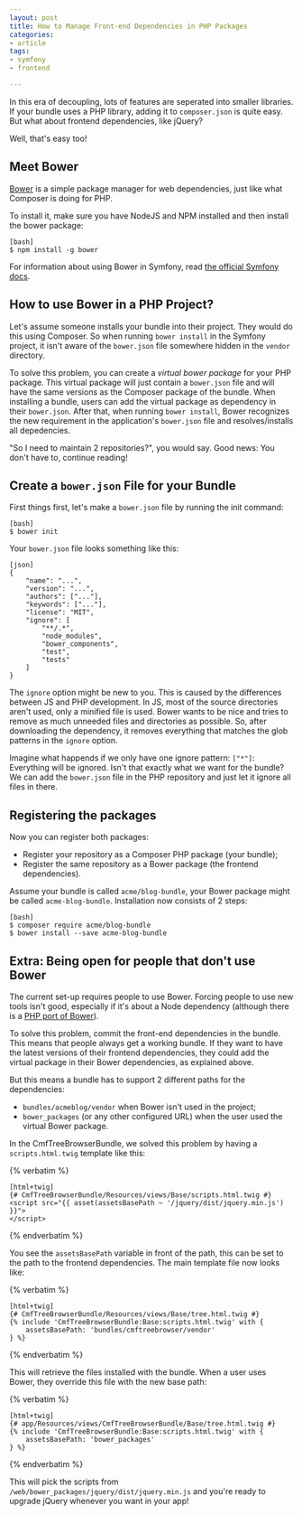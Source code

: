 ```yaml
---
layout: post
title: How to Manage Front-end Dependencies in PHP Packages
categories:
- article
tags:
- symfony
- frontend

---
```

In this era of decoupling, lots of features are seperated into smaller
libraries. If your bundle uses a PHP library, adding it to `composer.json`
is quite easy. But what about frontend dependencies, like jQuery?

Well, that's easy too!

## Meet Bower

[Bower][bower] is a simple package manager for web dependencies, just like what
Composer is doing for PHP.

To install it, make sure you have NodeJS and NPM installed and then install the
bower package:

    [bash]
    $ npm install -g bower

For information about using Bower in Symfony, read [the official Symfony
docs][sf_docs].

## How to use Bower in a PHP Project?

Let's assume someone installs your bundle into their project. They would do
this using Composer. So when running `bower install` in the Symfony project, it
isn't aware of the `bower.json` file somewhere hidden in the `vendor` directory.

To solve this problem, you can create a *virtual bower package* for your PHP
package. This virtual package will just contain a `bower.json` file and will
have the same versions as the Composer package of the bundle. When installing a
bundle, users can add the virtual package as dependency in their `bower.json`.
After that, when running `bower install`, Bower recognizes the new requirement
in the application's `bower.json` file and resolves/installs all depedencies.

"So I need to maintain 2 repositories?", you would say. Good news: You don't
have to, continue reading!

## Create a `bower.json` File for your Bundle

First things first, let's make a `bower.json` file by running the init command:

    [bash]
    $ bower init

Your `bower.json` file looks something like this:

    [json]
    {
        "name": "...",
        "version": "...",
        "authors": ["..."],
        "keywords": ["..."],
        "license": "MIT",
        "ignore": [
            "**/.*",
            "node_modules",
            "bower_components",
            "test",
            "tests"
        ]
    }

The `ignore` option might be new to you. This is caused by the differences
between JS and PHP development. In JS, most of the source directories aren't
used, only a minified file is used. Bower wants to be nice and tries to remove
as much unneeded files and directories as possible. So, after downloading the
dependency, it removes everything that matches the glob patterns in the
`ignore` option.

Imagine what happends if we only have one ignore pattern: `["*"]`: Everything
will be ignored. Isn't that exactly what we want for the bundle? We can add the
`bower.json` file in the PHP repository and just let it ignore all files in
there.

## Registering the packages

Now you can register both packages:

 * Register your repository as a Composer PHP package (your bundle);
 * Register the same repository as a Bower package (the frontend dependencies).

Assume your bundle is called ``acme/blog-bundle``, your Bower package might be
called ``acme-blog-bundle``. Installation now consists of 2 steps:

    [bash]
    $ composer require acme/blog-bundle
    $ bower install --save acme-blog-bundle

## Extra: Being open for people that don't use Bower

The current set-up requires people to use Bower. Forcing people to use new
tools isn't good, especially if it's about a Node dependency (although there is
a [PHP port of Bower][port]).

To solve this problem, commit the front-end dependencies in the bundle. This
means that people always get a working bundle. If they want to have the latest
versions of their frontend dependencies, they could add the virtual package in
their Bower dependencies, as explained above.

But this means a bundle has to support 2 different paths for the dependencies:

 * `bundles/acmeblog/vendor` when Bower isn't used in the project;
 * `bower_packages` (or any other configured URL) when the user used the
   virtual Bower package.

In the CmfTreeBrowserBundle, we solved this problem by having a
`scripts.html.twig` template like this:

{% verbatim %}

    [html+twig]
    {# CmfTreeBrowserBundle/Resources/views/Base/scripts.html.twig #}
    <script src="{{ asset(assetsBasePath ~ '/jquery/dist/jquery.min.js') }}">
    </script>

{% endverbatim %}

You see the `assetsBasePath` variable in front of the path, this can be set to
the path to the frontend dependencies. The main template file now looks like:

{% verbatim %}

    [html+twig]
    {# CmfTreeBrowserBundle/Resources/views/Base/tree.html.twig #}
    {% include 'CmfTreeBrowserBundle:Base:scripts.html.twig' with {
        assetsBasePath: 'bundles/cmftreebrowser/vendor'
    } %}

{% endverbatim %}

This will retrieve the files installed with the bundle. When a user uses Bower,
they override this file with the new base path:

{% verbatim %}

    [html+twig]
    {# app/Resources/views/CmfTreeBrowserBundle/Base/tree.html.twig #}
    {% include 'CmfTreeBrowserBundle:Base:scripts.html.twig' with {
        assetsBasePath: 'bower_packages'
    } %}

{% endverbatim %}

This will pick the scripts from `/web/bower_packages/jquery/dist/jquery.min.js`
and you're ready to upgrade jQuery whenever you want in your app!

 [bower]: http://bower.io/
 [sf_docs]: https://symfony.com/doc/current/cookbook/frontend/bower.html
 [port]: http://bowerphp.org/
